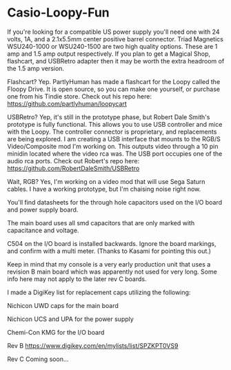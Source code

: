 # Casio-Loopy-Fun

If you're looking for a compatible US power supply you'll need one with 24 volts, 1A, and a 2.1x5.5mm center positive barrel connector. Triad Magnetics WSU240-1000 or WSU240-1500 are two high quality options. These are 1 amp and 1.5 amp output respectively. If you plan to get a Magical Shop, flashcart, and USBRetro adapter then it may be worth the extra headroom of the 1.5 amp version.

Flashcart? Yep. PartlyHuman has made a flashcart for the Loopy called the Floopy Drive. It is open source, so you can make one yourself, or purchase one from his Tindie store. Check out his repo here: https://github.com/partlyhuman/loopycart

USBRetro? Yep, it's still in the prototype phase, but Robert Dale Smith's prototype is fully functional. This allows you to use USB controller and mice with the Loopy. The controller connector is proprietary, and replacements are being explored. I am creating a USB interface that mounts to the RGB/S Video/Composite mod I'm working on. This outputs video through a 10 pin minidin located where the video rca was. The USB port occupies one of the audio rca ports. Check out Robert's repo here: https://github.com/RobertDaleSmith/USBRetro

Wait, RGB? Yes, I'm working on a video mod that will use Sega Saturn cables. I have a working prototype, but I'm chaising noise right now.

You'll find datasheets for the through hole capacitors used on the I/O board and power supply board.

The main board uses all smd capacitors that are only marked with capacitance and voltage.

C504 on the I/O board is installed backwards. Ignore the board markings, and confirm with a multi meter. (Thanks to Kasami for pointing this out.)

Keep in mind that my console is a very early production unit that uses a revision B main board
which was apparently not used for very long. Some info here may not apply to the later rev C boards.

I made a DigiKey list for replacement caps utilizing the following:

Nichicon UWD caps for the main board

Nichicon UCS and UPA for the power supply

Chemi-Con KMG for the I/O board

Rev B
https://www.digikey.com/en/mylists/list/SPZKPT0VS9

Rev C
Coming soon...

